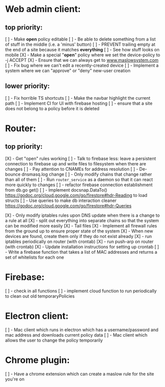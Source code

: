 # Web admin client:

## top priority:

[ ] - Make **open** policy editable
[ ] - Be able to delete something from a list of stuff in the middle (i.e. a 'minus' button)
[ ] - PREVENT trailing empty at the end of a site because it matches **everything**
[ ] - See how stuff looks on mobile
[X] - Make a special "**open**" policy where we set the device-policy to -j ACCEPT
[X] - Ensure that we can always get to www.maslowsystem.com
[ ] - Fix bug where we can't edit a recently-created device
[ ] - Implement a system where we can "approve" or "deny" new-user creation

## lower priority:

[ ] - Fix horrible TS shortcuts
[ ] - Make the navbar highlight the current path
[ ] - Implement CI for UI with firebase hosting
[ ] - ensure that a site does not belong to a policy before it is deleted

# Router:

## top priority:

[X] - Get "open" rules working
[ ] - Talk to firebase less: leave a persistent connection to firebase up and write files to filesystem when there are changes
[ ] - Pay attention to CNAMEs for address resolution
[ ] - De-bounce dnsmasq.log change
[ ] - Only modify chains that change rather than all of them
[ ] - Run `router_service` as a daemon so that it can react more quickly to changes
[ ] - refactor firebase connection establishment from db.go get()
[ ] - Implement docsnap.DataTo() https://godoc.org/cloud.google.com/go/firestore#hdr-Reading to load structs
[ ] - Use queries to make db interaction cleaner https://godoc.org/cloud.google.com/go/firestore#hdr-Queries

[X] - Only modify iptables rules upon DNS update when there is a change to a rule at all
[X] - split out everything into separate chains so that the system can be modified more easily
[X] - Tail files
[X] - Implement all firewall rules from the ground up to ensure proper state of the system
[X] - When new devices are found, create them only if they do not exist already
[X] - run iptables periodically on router (with crontab)
[X] - run push-arp on router (with crontab)
[X] - Update installation instructions for setting up crontab
[ ] - Write a firebase function that takes a list of MAC addresses and returns a set of whitelists for each one

# Firebase:

[ ] - check in all functions
[ ] - implement cloud function to run periodically to clean out old temporaryPolicies

# Electron client:

[ ] - Mac client which runs in electron which has a username/password and mac address and downloads current policy data
[ ] - Mac client which allows the user to change the policy temporarily

# Chrome plugin:

[ ] - Have a chrome extension which can create a maslow rule for the site you're on
